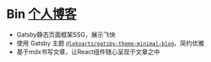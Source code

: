 # Bin [个人博客](https://www.bin.ink)
- Gatsby静态页面框架SSG，展示飞快
- 使用 Gatsby 主题 [`@lekoarts/gatsby-theme-minimal-blog`](https://github.com/LekoArts/gatsby-themes/tree/main/themes/gatsby-theme-minimal-blog)，简约优雅
- 基于mdx书写文章，让React组件随心呈现于文章之中

